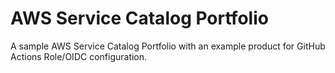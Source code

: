 # AWS Service Catalog Portfolio

A sample AWS Service Catalog Portfolio with an example product for GitHub Actions Role/OIDC configuration.

